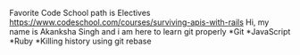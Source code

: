 Favorite Code School path is Electives
https://www.codeschool.com/courses/surviving-apis-with-rails
Hi, my name is Akanksha Singh and i am here to learn git properly
*Git
*JavaScript
*Ruby
*Killing history using git rebase
